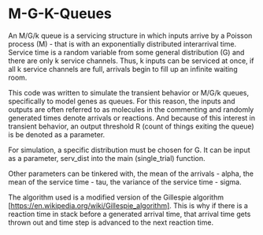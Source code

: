 # M-G-K-Queues

An M/G/k queue is a servicing structure in which inputs arrive by a Poisson process (M) - that is with an exponentially distributed interarrival time. Service time is a random variable from some general distribution (G) and there are only k service channels. Thus, k inputs can be serviced at once, if all k service channels are full, arrivals begin to fill up an infinite waiting room.

This code was written to simulate the transient behavior or M/G/k queues, specifically to model genes as queues. For this reason, the inputs and outputs are often referred to as molecules in the commenting and randomly generated times denote arrivals or reactions. And because of this interest in transient behavior, an output threshold R (count of things exiting the queue) is be denoted as a parameter.

For simulation, a specific distribution must be chosen for G. It can be input as a parameter, serv_dist into the main (single_trial) function.

Other parameters can be tinkered with, the mean of the arrivals - alpha, the mean of the service time - tau, the variance  of the service time - sigma.

The algorithm used is a modified version of the Gillespie algorithm [https://en.wikipedia.org/wiki/Gillespie_algorithm]. This is why if there is a reaction time in stack before a generated arrival time, that arrival time gets thrown out and time step is advanced to the next reaction time. 

